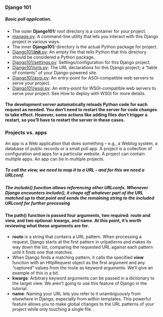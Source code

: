 ### Django 101

##### Basic poll application.

- The outer **Django101**/ root directory is a container for your project. 
- [manage.py](manage.py): A command-line utility that lets you interact with this Django project in various ways.
- The inner **Django101**/ directory is the actual Python package for project.
- [Django101/__init__.py](./Django101/__init__.py): An empty file that tells Python that this directory should be considered a Python package.
- [Django101/settings.py](./Django101/settings.py): Settings/configuration for this Django project. 
- [Django101/urls.py](./Django101/urls.py): The URL declarations for this Django project; a “table of contents” of your Django-powered site.
- [Django101/asgi.py](./Django101/asgi.py): An entry-point for ASGI-compatible web servers to serve your project.
- [Django101/wsgi.py](./Django101/wsgi.py): An entry-point for WSGI-compatible web servers to serve your project. See How to deploy with WSGI for more details.

#### The development server automatically reloads Python code for each request as needed. You don’t need to restart the server for code changes to take effect. However, some actions like adding files don’t trigger a restart, so you’ll have to restart the server in these cases.

### Projects vs. apps
An app is a Web application that does something – e.g., a Weblog system, a database of public records or a small poll app. A project is a collection of configuration and apps for a particular website. A project can contain multiple apps. An app can be in multiple projects.

##### To call the view, we need to map it to a URL - and for this we need a URLconf.

##### The include() function allows referencing other URLconfs. Whenever Django encounters include(), it chops off whatever part of the URL matched up to that point and sends the remaining string to the included URLconf for further processing

#### The path() function is passed four arguments, two required: route and view, and two optional: kwargs, and name. At this point, it’s worth reviewing what these arguments are for.
- **route** is a string that contains a URL pattern. When processing a request, Django starts at the first pattern in urlpatterns and makes its way down the list, comparing the requested URL against each pattern until it finds one that matches.
- When Django finds a matching pattern, it calls the specified **view** function with an HttpRequest object as the first argument and any “captured” values from the route as keyword arguments. We’ll give an example of this in a bit.
- **kwargs**: Arbitrary keyword arguments can be passed in a dictionary to the target view. We aren’t going to use this feature of Django in the tutorial.
- **name**: Naming your URL lets you refer to it unambiguously from elsewhere in Django, especially from within templates. This powerful feature allows you to make global changes to the URL patterns of your project while only touching a single file. .




